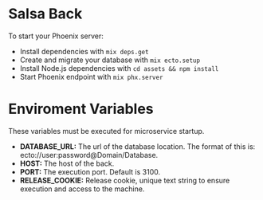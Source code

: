 # Salsa Back

To start your Phoenix server:

  * Install dependencies with `mix deps.get`
  * Create and migrate your database with `mix ecto.setup`
  * Install Node.js dependencies with `cd assets && npm install`
  * Start Phoenix endpoint with `mix phx.server`

# Enviroment Variables

These variables must be executed for microservice startup.

  * **DATABASE_URL:** The url of the database location. The format of this is: ecto://user:password@Domain/Database.
  * **HOST:** The host of the back.
  * **PORT:** The execution port. Default is 3100.
  * **RELEASE_COOKIE:** Release cookie, unique text string to ensure execution and access to the machine.

